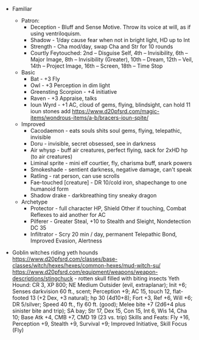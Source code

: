 - Familiar
  - Patron:
    - Deception - Bluff and Sense Motive. Throw its voice at will, as if using ventriloquism.
    - Shadow - 1/day cause fear when not in bright light, HD up to Int
    - Strength - Cha mod/day, swap Cha and Str for 10 rounds
    - Courtly Feytouched: 2nd – Disguise Self, 4th – Invisibility, 6th – Major Image, 8th – Invisibility (Greater), 10th – Dream, 12th – Veil, 14th – Project Image, 16th – Screen, 18th – Time Stop
  - Basic
    - Bat - +3 Fly
    - Owl - +3 Perception in dim light
    - Greensting Scorpion - +4 initiative
    - Raven - +3 Appraise, talks
    - Ioun Wyrd - +1 AC, cloud of gems, flying, blindsight, can hold 11 ioun stones
      add https://www.d20pfsrd.com/magic-items/wondrous-items/a-b/bracers-ioun-spite/
  - Improved
    - Cacodaemon - eats souls shits soul gems, flying, telepathic, invisible
    - Doru - invisible, secret obsessed, see in darkness
    - Air whysp - buff air creatures, perfect flying, sack for 2xHD hp (to air creatures)
    - Liminal sprite - mini elf courtier, fly, charisma buff, snark powers
    - Smokeshade - sentient darkness, negative damage, can't speak
    - Ratling - rat person, can use scrolls
    - Fae-touched [creature] - DR 10/cold iron, shapechange to one humanoid form
    - Shadow drake - darkbreathing tiny sneaky dragon
  - Archetype
    - Protector - full character HP, Shield Other if touching, Combat Reflexes to aid another for AC
    - Pilferer - Greater Steal, +10 to Stealth and Sleight, Nondetection DC 35
    - Infiltrator - Scry 20 min / day, permanent Telepathic Bond, Improved Evasion, Alertness


- Goblin witches riding yeth hounds
  https://www.d20pfsrd.com/classes/base-classes/witch/hexes/hexes/common-hexes/mud-witch-su/
  https://www.d20pfsrd.com/equipment/weapons/weapon-descriptions/stingchuck - rotten skull filled with biting insects
  Yeth Hound: CR 3, XP 800; NE Medium Outsider (evil, extraplanar); Init +6; Senses darkvision 60 ft., scent; Perception +9; AC 15, touch 12, flat-footed 13 (+2 Dex, +3 natural); hp 30 (4d10+8); Fort +3, Ref +6, Will +6; DR 5/silver; Speed 40 ft., fly 60 ft. (good); Melee bite +7 (2d6+4 plus sinister bite and trip); SA bay; Str 17, Dex 15, Con 15, Int 6, Wis 14, Cha 10; Base Atk +4, CMB +7, CMD 19 (23 vs. trip)
  Skills and Feats: Fly +16, Perception +9, Stealth +9, Survival +9; Improved Initiative, Skill Focus (Fly)

